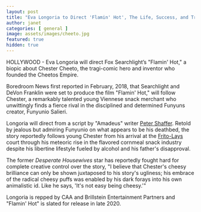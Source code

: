 ```yaml
---
layout: post
title: "Eva Longoria to Direct 'Flamin' Hot', The Life, Success, and Troubles of Chester Cheeto"
author: janet
categories: [ general ]
image: assets/images/cheeto.jpg
featured: true
hidden: true
---
```


HOLLYWOOD - Eva Longoria will direct Fox Searchlight’s "Flamin' Hot," a biopic about Chester Cheeto, the tragi-comic hero and inventor who founded the Cheetos Empire.

Boredroom News first reported in February, 2018, that Searchlight and DeVon Franklin were set to produce the film "Flamin' Hot," will follow Chester, a remarkably talented young Viennese snack merchant who unwittingly finds a fierce rival in the disciplined and determined Funyuns creator, Funyunio Salieri. 

Longoria will direct from a script by "Amadeus" writer [Peter Shaffer](https://www.imdb.com/name/nm0787323). Retold by jealous but admiring Funyunio on what appears to be his deathbed, the story reportedly follows young Chester from his arrival at the [Frito-Lays](https://finance.yahoo.com/quote/PEP) court through his meteoric rise in the flavored cornmeal snack industry despite his libertine lifestyle fueled by alcohol and his father's disapproval. 

The former _Desperate Housewives_ star has reportedly fought hard for complete creative control over the story, "I believe that Chester's cheesy brilliance can only be shown juxtaposed to his story's ugliness; his embrace of the radical cheesy puffs was enabled by his dark forays into his own animalistic id. Like he says, 'It's not easy being cheesy.'"

Longoria is repped by CAA and Brillstein Entertainment Partners and "Flamin' Hot" is slated for release in late 2020.